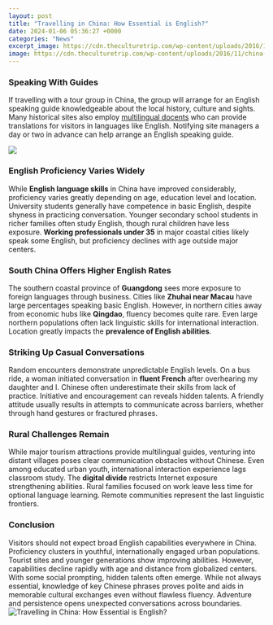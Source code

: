 ```yaml
---
layout: post
title: "Travelling in China: How Essential is English?"
date: 2024-01-06 05:36:27 +0000
categories: "News"
excerpt_image: https://cdn.theculturetrip.com/wp-content/uploads/2016/11/china-travel-guide.png
image: https://cdn.theculturetrip.com/wp-content/uploads/2016/11/china-travel-guide.png
---
```


### Speaking With Guides 
If travelling with a tour group in China, the group will arrange for an English speaking guide knowledgeable about the local history, culture and sights. Many historical sites also employ [multilingual docents](https://pagetimes.github.io/2024-01-10-uc544-ub974-ud5e8-ud2f0-ub098-uc5ec-ud589-uac00-uc774-ub4dc/) who can provide translations for visitors in languages like English. Notifying site managers a day or two in advance can help arrange an English speaking guide.

![](https://www.lilysunchinatours.com/Uploads/Editor/2020-05-19/5ec3995cdb128.png)
### English Proficiency Varies Widely
While **English language skills** in China have improved considerably, proficiency varies greatly depending on age, education level and location. University students generally have competence in basic English, despite shyness in practicing conversation. Younger secondary school students in richer families often study English, though rural children have less exposure. **Working professionals under 35** in major coastal cities likely speak some English, but proficiency declines with age outside major centers. 
### **South China Offers Higher English Rates** 
The southern coastal province of **Guangdong** sees more exposure to foreign languages through business. Cities like **Zhuhai near Macau** have large percentages speaking basic English. However, in northern cities away from economic hubs like **Qingdao**, fluency becomes quite rare. Even large northern populations often lack linguistic skills for international interaction. Location greatly impacts the **prevalence of English abilities**.
### Striking Up Casual Conversations  
Random encounters demonstrate unpredictable English levels. On a bus ride, a woman initiated conversation in **fluent French** after overhearing my daughter and I. Chinese often underestimate their skills from lack of practice. Initiative and encouragement can reveals hidden talents. A friendly attitude usually results in attempts to communicate across barriers, whether through hand gestures or fractured phrases.   
### Rural Challenges Remain
While major tourism attractions provide multilingual guides, venturing into distant villages poses clear communication obstacles without Chinese. Even among educated urban youth, international interaction experience lags classroom study. The **digital divide** restricts Internet exposure strengthening abilities. Rural families focused on work leave less time for optional language learning. Remote communities represent the last linguistic frontiers.
### Conclusion
Visitors should not expect broad English capabilities everywhere in China. Proficiency clusters in youthful, internationally engaged urban populations. Tourist sites and younger generations show improving abilities. However, capabilities decline rapidly with age and distance from globalized centers. With some social prompting, hidden talents often emerge. While not always essential, knowledge of key Chinese phrases proves polite and aids in memorable cultural exchanges even without flawless fluency. Adventure and persistence opens unexpected conversations across boundaries.
![Travelling in China: How Essential is English?](https://cdn.theculturetrip.com/wp-content/uploads/2016/11/china-travel-guide.png)